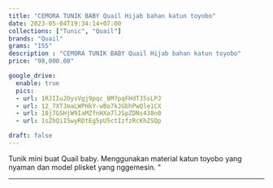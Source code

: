 ```yaml
---
title: "CEMORA TUNIK BABY Quail Hijab bahan katun toyobo"
date: 2023-05-04T19:34:14+07:00
collections: ["Tunic", "Quail"]
brands: "Quail"
grams: "155"
description : "CEMORA TUNIK BABY Quail Hijab bahan katun toyobo"
price: "98,000.00"

google_drive:
  enable: true
  pics:
  - url: 1RJIIu2OysVgj9pqc_0M7pqFHdT35sLPJ
  - url: 12_7XTJmaLWPHkY-wBo7kJGbhPwQle1CX
  - url: 18j7GSHjW9IaMZfnHXa7lJSpZDNs438n0
  - url: 1sZhQiI5wyRDtEg5pU5ctIzfzRcKhZSQp

draft: false
---
```


Tunik mini buat Quail baby. Menggunakan material katun toyobo yang nyaman dan model plisket yang nggemesin. "

----------    
 
